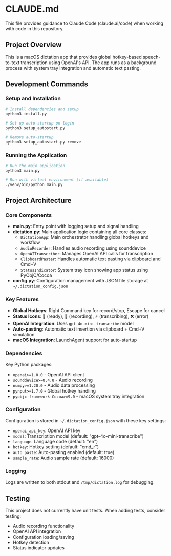 # CLAUDE.md

This file provides guidance to Claude Code (claude.ai/code) when working with code in this repository.

## Project Overview

This is a macOS dictation app that provides global hotkey-based speech-to-text transcription using OpenAI's API. The app runs as a background process with system tray integration and automatic text pasting.

## Development Commands

### Setup and Installation
```bash
# Install dependencies and setup
python3 install.py

# Set up auto-startup on login
python3 setup_autostart.py

# Remove auto-startup
python3 setup_autostart.py remove
```

### Running the Application
```bash
# Run the main application
python3 main.py

# Run with virtual environment (if available)
./venv/bin/python main.py
```

## Project Architecture

### Core Components

- **main.py**: Entry point with logging setup and signal handling
- **dictation.py**: Main application logic containing all core classes:
  - `DictationApp`: Main orchestrator handling global hotkeys and workflow
  - `AudioRecorder`: Handles audio recording using sounddevice
  - `OpenAITranscriber`: Manages OpenAI API calls for transcription
  - `ClipboardPaster`: Handles automatic text pasting via clipboard and Cmd+V
  - `StatusIndicator`: System tray icon showing app status using PyObjC/Cocoa
- **config.py**: Configuration management with JSON file storage at `~/.dictation_config.json`

### Key Features

- **Global Hotkeys**: Right Command key for record/stop, Escape for cancel
- **Status Icons**: 🎤 (ready), 🔴 (recording), ⚡ (transcribing), ❌ (error)
- **OpenAI Integration**: Uses `gpt-4o-mini-transcribe` model
- **Auto-pasting**: Automatic text insertion via clipboard + Cmd+V simulation
- **macOS Integration**: LaunchAgent support for auto-startup

### Dependencies

Key Python packages:
- `openai>=1.0.0` - OpenAI API client
- `sounddevice>=0.4.0` - Audio recording
- `numpy>=1.20.0` - Audio data processing
- `pynput>=1.7.0` - Global hotkey handling
- `pyobjc-framework-Cocoa>=9.0` - macOS system tray integration

### Configuration

Configuration is stored in `~/.dictation_config.json` with these key settings:
- `openai_api_key`: OpenAI API key
- `model`: Transcription model (default: "gpt-4o-mini-transcribe")
- `language`: Language code (default: "en")
- `hotkey`: Hotkey setting (default: "cmd_r")
- `auto_paste`: Auto-pasting enabled (default: true)
- `sample_rate`: Audio sample rate (default: 16000)

### Logging

Logs are written to both stdout and `/tmp/dictation.log` for debugging.

## Testing

This project does not currently have unit tests. When adding tests, consider testing:
- Audio recording functionality
- OpenAI API integration
- Configuration loading/saving
- Hotkey detection
- Status indicator updates